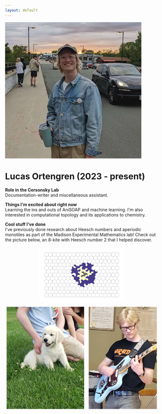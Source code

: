 ```yaml
---
layout: default
---
```


<head>
<style>
.profile-container {
 display: flex;
 flex-direction: row;
 flex-wrap: wrap;
 justify-content: center;
 align-items: center;
 gap: 15px 15px;
 max-width: 100%;
 margin-left: auto;
 margin-right: auto;
 margin-top: 20px;
 margin-bottom: 20px;
}
.extra {
 object-fit: cover;
 text-align: center;
 max-width: 20em;
 max-height: 24em;
}
.profile {
 width: 32em;
 height: 32em;
 object-fit: cover;
}

@media print, screen and (max-width: 720px) {
 .profile {
  width: 100%;
 }
}

</style>
</head>

<!-- Replace `example_student` with your name -->
<img src="/assets/img/lucas_ortengren.png" alt="Lucas Ortengren Image" class="center profile">

<!-- Replace `Example Student` with your name and include your start date-->
# **Lucas Ortengren (2023 - present)**

<!-- Choose your title -- feel free to be professionally silly -->
**Role in the Cersonsky Lab**\
Documentation-writer and miscellaneous assistant.

<!-- Name at least one research topic amongst this list -->
**Things I'm excited about right now**\
Learning the ins and outs of AniSOAP and machine learning. I'm also interested in computational topology and its applications to chemistry.

<!-- Ultimately, we'll use this section to
     include papers and talks, and contributions
     But for now put whatever you want -->
**Cool stuff I've done**\
I've previously done research about Heesch numbers and aperiodic monotiles as part of the Madison Experimental Mathematics lab! Check out the picture below, an 8-kite with Heesch number 2 that I helped discover.

<!-- If you have photos you would like to exhibit,
     save them as `/assets/member_images/your_name_photo_#.png`
     and replace example_student below -->

<div class="profile-container">
<div>
<img src='/assets/img/lucas_ortengren_1.png' class="extra">
</div>
<div>
<img src='/assets/img/lucas_ortengren_2.png' class="extra">
</div>
<div>
<img src='/assets/img/lucas_ortengren_3.png' class="extra">
</div>
</div>